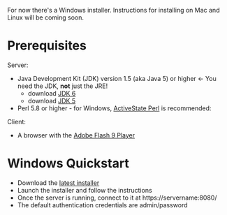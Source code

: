 For now there's a Windows installer.  Instructions for installing on Mac and Linux will be coming soon.

# Prerequisites #

Server:
  * Java Development Kit (JDK) version 1.5 (aka Java 5) or higher <- You need the JDK, **not** just the JRE!
    * download [JDK 6](http://www.oracle.com/technetwork/java/javase/downloads/index.html)
    * download [JDK 5](http://www.oracle.com/technetwork/java/javase/downloads/index-jdk5-jsp-142662.html)
  * Perl 5.8 or higher - for Windows, [ActiveState Perl](http://www.activestate.com/activeperl/downloads) is recommended:

Client:
  * A browser with the [Adobe Flash 9 Player](http://www.adobe.com/products/flashplayer/)

# Windows Quickstart #

  * Download the [latest installer](http://code.google.com/p/xerela/downloads/detail?name=XerelaServerSetup.2010-11-18v01.exe&can=2&q=)
  * Launch the installer and follow the instructions
  * Once the server is running, connect to it at https://servername:8080/
  * The default authentication credentials are admin/password